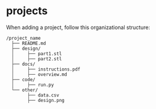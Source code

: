 # projects

When adding a project, follow this organizational structure:
```
/project_name
  ├── README.md
  ├── design/                 
  │     ├── part1.stl
  │     ├── part2.stl
  ├── docs/
  │     ├── instructions.pdf
  │     ├── overview.md
  ├── code/
  │     ├── run.py
  └── other/
        ├── data.csv
        ├── design.png
```
